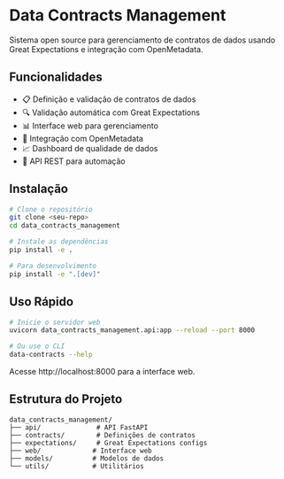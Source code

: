 # Data Contracts Management

Sistema open source para gerenciamento de contratos de dados usando Great Expectations e integração com OpenMetadata.

## Funcionalidades

- 📋 Definição e validação de contratos de dados
- 🔍 Validação automática com Great Expectations
- 📊 Interface web para gerenciamento
- 🔗 Integração com OpenMetadata
- 📈 Dashboard de qualidade de dados
- 🚀 API REST para automação

## Instalação

```bash
# Clone o repositório
git clone <seu-repo>
cd data_contracts_management

# Instale as dependências
pip install -e .

# Para desenvolvimento
pip install -e ".[dev]"
```

## Uso Rápido

```bash
# Inicie o servidor web
uvicorn data_contracts_management.api:app --reload --port 8000

# Ou use o CLI
data-contracts --help
```

Acesse http://localhost:8000 para a interface web.

## Estrutura do Projeto

```
data_contracts_management/
├── api/              # API FastAPI
├── contracts/        # Definições de contratos
├── expectations/     # Great Expectations configs
├── web/             # Interface web
├── models/          # Modelos de dados
└── utils/           # Utilitários
```